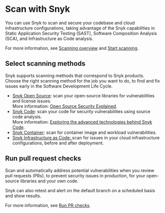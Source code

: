 # Scan with Snyk

You can use Snyk to scan and secure your codebase and cloud infrastructure configurations, taking advantage of the Snyk capabilities in Static Application Security Testing (SAST), Software Composition Analysis (SCA), and  Infrastructure as Code analysis.

For more information, see [Scanning overview](scanning-overview.md) and [Start scanning](start-scanning.md).

## Select scanning methods

Snyk supports scanning methods that correspond to Snyk products. Choose the right scanning method for the job you want to do, to find and fix issues early in the Software Development Life Cycle.

* [Snyk Open Source](snyk-open-source/): scan your open-source libraries for vulnerabilities and license issues.\
  More information: [Open Source Security Explained](https://snyk.io/series/open-source-security/).
* [Snyk Code](snyk-code/): scan your code for security vulnerabilities using source code analysis.\
  More information: [Exploring the advanced technologies behind Snyk Code](https://snyk.io/blog/advanced-technologies-behind-snyk-code/).
* [Snyk Container](snyk-container/): scan for container image and workload vulnerabilities.
* [Snyk Infrastructure as Code: ](snyk-iac/)scan for issues in your cloud infrastructure configurations, before and after deployment.

## Run pull request checks

Scan and automatically address potential vulnerabilities when you review pull requests (PRs), to prevent security issues in production, for your open-source libraries and your own code.

Snyk can also retest and alert on the default branch on a scheduled basis and show results.&#x20;

For more information, see [Run PR checks](pull-requests/pull-request-checks/).

